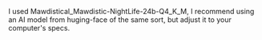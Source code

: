I used Mawdistical_Mawdistic-NightLife-24b-Q4_K_M, I recommend using an AI model from huging-face of the same sort, but adjust it to your computer's specs.
